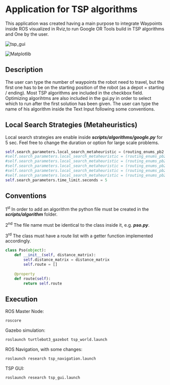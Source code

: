 # Application for TSP algorithms
This application was created having a main purpose to integrate Waypoints inside ROS visualized in Rviz,to run Google OR Tools build in TSP algorithms and One by the user.

![tsp_gui](https://user-images.githubusercontent.com/38979158/117545808-0db7cc00-b030-11eb-85f6-eb2549e97779.png)

![Matplotlib](https://user-images.githubusercontent.com/38979158/117545829-2aec9a80-b030-11eb-8644-37dfa2e00883.png)
## Description
The user can type the number of waypoints the robot need to travel, but the first one has to be on the starting position of the robot (as a depot = starting / ending). Most TSP algorithms are included in the checkbox field. Optimizing algorihtms are also included in the gui.py in order to select which to run after the first solution has been given. The user can type the name of his algorithm inside the Text Input following some conventions.

## Local Search Strategies (Metaheuristics)
Local search strategies are enable inside ***scripts/algorithms/google.py*** for 5 sec. Feel free to change the duration or option for large scale problems.
```python
self.search_parameters.local_search_metaheuristic = (routing_enums_pb2.LocalSearchMetaheuristic.GUIDED_LOCAL_SEARCH)
#self.search_parameters.local_search_metaheuristic = (routing_enums_pb2.LocalSearchMetaheuristic.AUTOMATIC)
#self.search_parameters.local_search_metaheuristic = (routing_enums_pb2.LocalSearchMetaheuristic.GREEDY_DESCENT)
#self.search_parameters.local_search_metaheuristic = (routing_enums_pb2.LocalSearchMetaheuristic.SIMULATED_ANNEALING)
#self.search_parameters.local_search_metaheuristic = (routing_enums_pb2.LocalSearchMetaheuristic.TABU_SEARCH)
#self.search_parameters.local_search_metaheuristic = (routing_enums_pb2.LocalSearchMetaheuristic.OBJECTIVE_TABU_SEARCH)
self.search_parameters.time_limit.seconds = 5

```
## Conventions
1<sup>st</sup> In order to add an algorithm the python file must be created in the ***scripts/algorithm*** folder.

2<sup>nd</sup> The file name must be identical to the class inside it, e.g. ***pso.py***.

3<sup>rd</sup> The class must have a route list with a getter function implemented accordingly.

```python
class Pso(object):
    def __init__(self, distance_matrix):
        self.distance_matrix = distance_matrix
        self.route = []
        
    @property
    def route(self):
        return self.route
```
## Execution
ROS Master Node:
```bash
roscore
```
Gazebo simulation:
```bash
roslaunch turtlebot3_gazebot tsp_world.launch
```
ROS Navigation, with some changes:
```bash
roslaunch research tsp_navigation.launch
```
TSP GUI:
```bash
roslaunch research tsp_gui.launch
```
